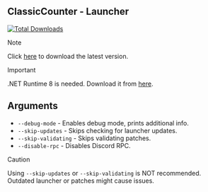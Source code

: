 ## ClassicCounter - Launcher
[![Total Downloads](https://img.shields.io/github/downloads/ClassicCounter/launcher/total.svg)]()  

> [!NOTE]
> Click [here](https://github.com/ClassicCounter/Launcher/releases/latest) to download the latest version.

> [!IMPORTANT]
> .NET Runtime 8 is needed. Download it from [here](https://dotnet.microsoft.com/en-us/download/dotnet/thank-you/runtime-8.0.11-windows-x64-installer).

## Arguments
- `--debug-mode` - Enables debug mode, prints additional info.
- `--skip-updates` - Skips checking for launcher updates.
- `--skip-validating` - Skips validating patches.
- `--disable-rpc` - Disables Discord RPC.

> [!CAUTION]
> Using `--skip-updates` or `--skip-validating` is NOT recommended.  
> Outdated launcher or patches might cause issues.
